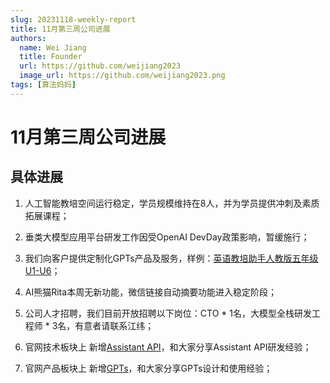 ```yaml
---
slug: 20231118-weekly-report
title: 11月第三周公司进展
authors:
  name: Wei Jiang
  title: Founder
  url: https://github.com/weijiang2023
  image_url: https://github.com/weijiang2023.png
tags: [算法妈妈]
---
```


# 11月第三周公司进展
## 具体进展

1. 人工智能教培空间运行稳定，学员规模维持在8人，并为学员提供冲刺及素质拓展课程；

2. 垂类大模型应用平台研发工作因受OpenAI DevDay政策影响，暂缓施行；

3. 我们向客户提供定制化GPTs产品及服务，样例：[英语教培助手人教版五年级U1-U6](https://chat.openai.com/g/g-6hiuh8xlq-ying-yu-jiao-pei-zhu-shou-ren-jiao-ban-wu-nian-ji-u1-u6)；

4. AI熊猫Rita本周无新功能，微信链接自动摘要功能进入稳定阶段；

5. 公司人才招聘，我们目前开放招聘以下岗位：CTO * 1名，大模型全栈研发工程师 * 3名，有意者请联系江纬；

6. 官网技术板块上 新增[Assistant API](https://www.Suanfamama.com/docs/assistantAPI/intro)，和大家分享Assistant API研发经验；

7. 官网产品板块上 新增[GPTs](https://www.Suanfamama.com/docs/gpts/intro)，和大家分享GPTs设计和使用经验；